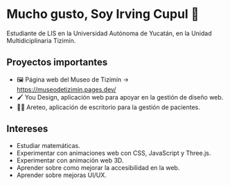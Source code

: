# Mucho gusto, Soy Irving Cupul 👋

Estudiante de LIS en la Universidad Autónoma de Yucatán, en la Unidad Multidiciplinaria Tizimín.

## Proyectos importantes
- 🖼️ Página web del Museo de Tizimín -> https://museodetizimin.pages.dev/
- 🖌️ You Design, aplicación web para apoyar en la gestión de diseño web.
- 🧑‍⚕️ Areteo, aplicación de escritorio para la gestión de pacientes.


## Intereses
- Estudiar matemáticas.
- Experimentar con animaciones web con CSS, JavaScript y Three.js.
- Experimentar con animación web 3D.
- Aprender sobre como mejorar la accesibilidad en la web.
- Aprender sobre mejoras UI/UX.

<!-- 
**Irving-8man/Irving-8man** is a ✨ _special_ ✨ repository because its `README.md` (this file) appears on your GitHub profile.

Here are some ideas to get you started:

- 🔭 I’m currently working on ...
- 🌱 I’m currently learning ...
- 👯 I’m looking to collaborate on ...
- 🤔 I’m looking for help with ...
- 💬 Ask me about ...
- 📫 How to reach me: ...
- 😄 Pronouns: ...
- ⚡ Fun fact: ...
-->
